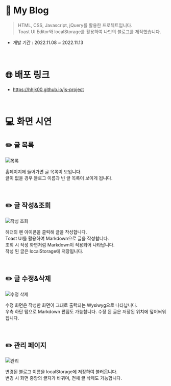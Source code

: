 # 📝 My Blog
> HTML, CSS, Javascript, jQuery를 활용한 프로젝트입니다. <br>
Toast UI Editor와 localStorage를 활용하여 나만의 블로그를 제작했습니다. <br>

- 개발 기간 : 2022.11.08 ~ 2022.11.13

<br>

# 🌐 배포 링크
- https://hhjk00.github.io/js-project

<br>

# 💻 화면 시연
## ✏️ 글 목록
![목록](https://user-images.githubusercontent.com/97223653/212445773-c12d8052-e5ad-48d2-baa8-5c06495c24cd.gif)

홈페이지에 들어가면 글 목록이 보입니다. <br>
글이 없을 경우 블로그 이름과 빈 글 목록이 보이게 됩니다.

<br>

## ✏️ 글 작성&조회
![작성 조회](https://user-images.githubusercontent.com/97223653/212445778-e7281eb0-ea19-4a69-9ad8-38e4355f1a2d.gif)

헤더의 펜 아이콘을 클릭해 글을 작성합니다. <br>
Toast UI를 활용하여 Markdown으로 글을 작성합니다. <br>
조회 시 작성 화면처럼 Markdown이 적용되어 나타납니다. <br>
작성 된 글은 localStorage에 저장됩니다.

<br>

## ✏️ 글 수정&삭제
![수정 삭제](https://user-images.githubusercontent.com/97223653/212445781-47346afa-89b2-4e13-b493-f68d41e20d18.gif)

수정 화면은 작성한 화면이 그대로 출력되는 Wysiwyg으로 나타납니다. <br>
우측 하단 탭으로 Markdown 편집도 가능합니다.
수정 된 글은 저장된 위치에 덮어씌워집니다.

<br>

## ✏️ 관리 페이지
![관리](https://user-images.githubusercontent.com/97223653/212445783-a235e82a-9b99-40cb-bcf7-261dc9fea62c.gif)

변경된 블로그 이름을 localStorage에 저장하여 불러옵니다. <br>
변경 시 화면 중앙의 글자가 바뀌며, 전체 글 삭제도 가능합니다.


